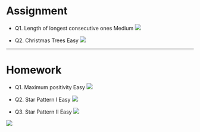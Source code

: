 # Assignment
 
- Q1. Length of longest consecutive ones Medium [![](https://img.shields.io/badge/-MEDIUM-yellow)]()

- Q2. Christmas Trees Easy   [![](https://img.shields.io/badge/-EASY-green)]()



*** 

# Homework
 

- Q1. Maximum positivity Easy   [![](https://img.shields.io/badge/-EASY-green)]()

- Q2. Star Pattern I Easy   [![](https://img.shields.io/badge/-EASY-green)]()

- Q3. Star Pattern II Easy   [![](https://img.shields.io/badge/-EASY-green)]()


[![](https://img.shields.io/badge/github-blue?style=for-the-badge)](https://github.com/pashmash372)
